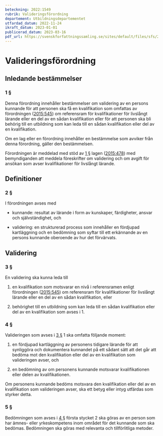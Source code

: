 ```yaml
---
beteckning: 2022:1549
rubrik: Valideringsförordning
departement: Utbildningsdepartementet
utfardad_datum: 2022-11-24
ikraft_datum: 2023-01-01
publicerad_datum: 2023-03-16
pdf_url: https://svenskforfattningssamling.se/sites/default/files/sfs/2022-11/SFS2022-1549.pdf
---
```


# Valideringsförordning

## Inledande bestämmelser

### 1 §

Denna förordning innehåller bestämmelser om validering av en persons kunnande för att personen ska få en kvalifikation som omfattas av förordningen ([2015:545](https://selex.se/eli/sfs/2015/545)) om referensram för kvalifikationer för livslångt lärande eller en del av en sådan kvalifikation eller för att personen ska bli behörig till en utbildning som kan leda till en sådan kvalifikation eller del av en kvalifikation.

Om en lag eller en förordning innehåller en bestämmelse som avviker från denna förordning, gäller den bestämmelsen.

Förordningen är meddelad med stöd av [1 §](#1) lagen ([2015:478](https://selex.se/eli/sfs/2015/478)) med bemyndiganden att meddela föreskrifter om validering och om avgift för ansökan som avser kvalifikationer för livslångt lärande.

## Definitioner

### 2 §

I förordningen avses med

- kunnande: resultat av lärande i form av kunskaper, färdigheter, ansvar och självständighet, och

- validering: en strukturerad process som innehåller en fördjupad kartläggning och en bedömning som syftar till ett erkännande av en persons kunnande oberoende av hur det förvärvats.

## Validering

### 3 §

En validering ska kunna leda till

1. en kvalifikation som motsvarar en nivå i referensramen enligt förordningen ([2015:545](https://selex.se/eli/sfs/2015/545)) om referensram för kvalifikationer för livslångt lärande eller en del av en sådan kvalifikation, eller

2. behörighet till en utbildning som kan leda till en sådan kvalifikation eller del av en kvalifikation som avses i 1.

### 4 §

Valideringen som avses i [3 §](#3) 1 ska omfatta följande moment:

1. en fördjupad kartläggning av personens tidigare lärande för att synliggöra och dokumentera kunnandet på ett sådant sätt att det går att bedöma mot den kvalifikation eller del av en kvalifikation som valideringen avser, och

2. en bedömning av om personens kunnande motsvarar kvalifikationen eller delen av kvalifikationen.

Om personens kunnande bedöms motsvara den kvalifikation eller del av en kvalifikation som valideringen avser, ska ett betyg eller intyg utfärdas som styrker detta.

### 5 §

Bedömningen som avses i [4 §](#4) första stycket 2 ska göras av en person som har ämnes- eller yrkeskompetens inom området för det kunnande som ska bedömas. Bedömningen ska göras med relevanta och tillförlitliga metoder.